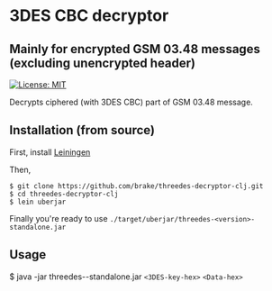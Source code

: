 # 3DES CBC decryptor 
## Mainly for encrypted GSM 03.48 messages (excluding unencrypted header)

[![License: MIT](https://img.shields.io/badge/license-MIT-blue.svg?style=flat)](https://opensource.org/licenses/MIT)

Decrypts ciphered (with 3DES CBC) part of GSM 03.48 message.

## Installation (from source)

First, install [Leiningen](https://leiningen.org/#install)

Then,
```
$ git clone https://github.com/brake/threedes-decryptor-clj.git
$ cd threedes-decryptor-clj
$ lein uberjar
```
Finally you're ready to use `./target/uberjar/threedes-<version>-standalone.jar`

## Usage

$ java -jar threedes-<version>-standalone.jar `<3DES-key-hex>` `<Data-hex>`
